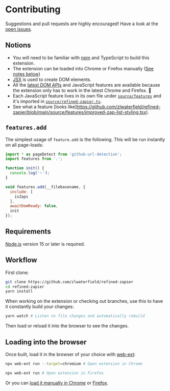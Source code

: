 # Contributing

Suggestions and pull requests are highly encouraged! Have a look at the [open issues](https://github.com/zlwaterfield/refined-zapier/issues).

## Notions

- You will need to be familiar with [npm](https://docs.npmjs.com/getting-started/) and TypeScript to build this extension.
- The extension can be loaded into Chrome or Firefox manually ([See notes below](#loading-into-the-browser))
- [JSX](https://reactjs.org/docs/introducing-jsx.html) is used to create DOM elements.
- All the [latest DOM APIs](https://github.com/WebReflection/dom4#features) and JavaScript features are available because the extension only has to work in the latest Chrome and Firefox. 🎉
- Each JavaScript feature lives in its own file under [`source/features`](https://github.com/sindresorhus/refined-github/tree/main/source/features) and it's imported in [`source/refined-zapier.ts`](https://github.com/zlwaterfield/refined-zapier/blob/main/source/refined-zapier.ts).
- See what a feature [looks like]https://github.com/zlwaterfield/refined-zapier/blob/main/source/features/improved-zap-list-styling.tsx).


## `features.add`

The simplest usage of `feature.add` is the following. This will be run instantly on all page-loads:

```js
import * as pageDetect from 'github-url-detection';
import features from '.';

function init() {
  console.log('✨');
}

void features.add(__filebasename, {
  include: [
    isZaps
  ],
  awaitDomReady: false,
  init
});
```

## Requirements

[Node.js](https://nodejs.org/en/download/) version 15 or later is required.

## Workflow

First clone:

```sh
git clone https://github.com/zlwaterfield/refined-zapier
cd refined-zapier
yarn install
```

When working on the extension or checking out branches, use this to have it constantly build your changes:

```sh
yarn watch # Listen to file changes and automatically rebuild
```

Then load or reload it into the browser to see the changes.

## Loading into the browser

Once built, load it in the browser of your choice with [web-ext](https://github.com/mozilla/web-ext):

```sh
npx web-ext run --target=chromium # Open extension in Chrome
```

```sh
npx web-ext run # Open extension in Firefox
```

Or you can [load it manually in Chrome](https://www.smashingmagazine.com/2017/04/browser-extension-edge-chrome-firefox-opera-brave-vivaldi/#google-chrome-opera-vivaldi) or [Firefox](https://www.smashingmagazine.com/2017/04/browser-extension-edge-chrome-firefox-opera-brave-vivaldi/#mozilla-firefox).
